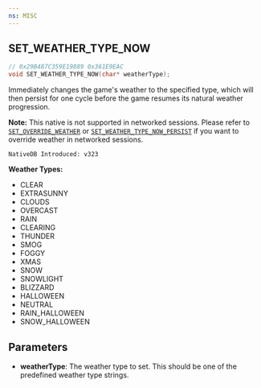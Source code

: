 ```yaml
---
ns: MISC
---
```

## SET_WEATHER_TYPE_NOW

```c
// 0x29B487C359E19889 0x361E9EAC
void SET_WEATHER_TYPE_NOW(char* weatherType);
```

Immediately changes the game's weather to the specified type, which will then persist for one cycle before the game resumes its natural weather progression.

**Note:** This native is not supported in networked sessions. Please refer to [`SET_OVERRIDE_WEATHER`](#_0xA43D5C6FE51ADBEF) or [`SET_WEATHER_TYPE_NOW_PERSIST`](#_0xED712CA327900C8A) if you want to override weather in networked sessions.

```
NativeDB Introduced: v323
```

**Weather Types:**
- CLEAR
- EXTRASUNNY
- CLOUDS
- OVERCAST
- RAIN
- CLEARING
- THUNDER
- SMOG
- FOGGY
- XMAS
- SNOW
- SNOWLIGHT
- BLIZZARD
- HALLOWEEN
- NEUTRAL
- RAIN_HALLOWEEN
- SNOW_HALLOWEEN

## Parameters
* **weatherType**: The weather type to set. This should be one of the predefined weather type strings.
